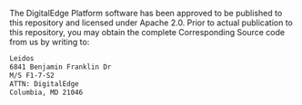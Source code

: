 The DigitalEdge Platform software has been approved to be published to this repository and licensed under Apache 2.0. Prior to actual publication to this repository, you may obtain the complete Corresponding Source code from us by writing to: 

```bash
Leidos
6841 Benjamin Franklin Dr
M/S F1-7-S2
ATTN: DigitalEdge
Columbia, MD 21046
```
